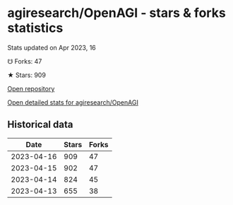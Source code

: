 # agiresearch/OpenAGI - stars & forks statistics

Stats updated on Apr 2023, 16

☋ Forks: 47

★ Stars: 909

[Open repository](https://github.com/agiresearch/OpenAGI)

[Open detailed stats for agiresearch/OpenAGI](https://reviewgithub.com/rep/agiresearch/OpenAGI)

## Historical data
| Date | Stars | Forks |
|------|-------|-------|
| 2023-04-16 | 909 | 47 | 
| 2023-04-15 | 902 | 47 | 
| 2023-04-14 | 824 | 45 | 
| 2023-04-13 | 655 | 38 | 

